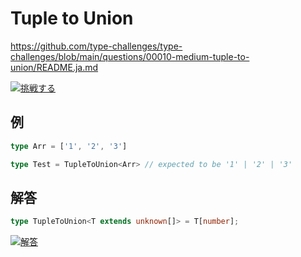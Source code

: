 # Tuple to Union

https://github.com/type-challenges/type-challenges/blob/main/questions/00010-medium-tuple-to-union/README.ja.md

<a href="https://tsch.js.org/10/play/ja" target="_blank"><img src="https://img.shields.io/badge/挑戦する-3178c6?logo=typescript&logoColor=white" alt="挑戦する"/></a>

## 例

```ts
type Arr = ['1', '2', '3']

type Test = TupleToUnion<Arr> // expected to be '1' | '2' | '3'
```

## 解答

```ts
type TupleToUnion<T extends unknown[]> = T[number];
```

<a href="https://www.typescriptlang.org/play?ssl=23&ssc=52&pln=23&pc=1#code/PQKgUABBCMAMEFoIBUCuAHANgUwgFwHsIBVAOwEsDTJEE76aAjATwgEFS8ALK1gMVQQAFAAEAhpwBmqAJQQAxIFo5QFi+C8qUnYATgrwYcC1BSpga88xEBXMYHlVU1ED9DIHWGQNcMgOwZAJAqBpBkCRDIDOGQNMMgFUMgM8MgNHqgEkMgPiugAhGgJoMgNEMAAZoWNjIBGSUpAA8yAB8ieGA+dqAoxGA6gyAfgyxgEAMdhCA0fKAEgyADgx1ie14AM40eMzouGxaOgC8EADaAOTQEwA0EBMATLPzAMwTALp1vf0o2J14EKMpOOmZVNmDWnkQwMAQ2AAe-QDGeNgAJvhEjLhTExAAH3mS0BqwmNHaiTq1wA4uQ8AAJVCMQDmDIAuj0AsVEJQBY-1w8Hh0J0AFy3LrPLgAOgAVp0KQQtABzYBwYBUsRgEDAUygCAAfX5AsFAoggGUGEWAawZAM0MgB+GQCTDOFABhRgFNFPlCtW8iCc0zbXDHNIZYw5ZD3B5vUjvToQIwAa1IBAA7qQxutrkcxqRUABbH5adYAbm5IFV6sFEEAYwyAToZABMMgEaGaUR4Mh-marnkT3oekHHUQADeEAAogBHVBiTBzfNPbCvCAAXwgki0BE98xEOoQ5NLOFIDL2wFQeHImE64LA2eeYk6e0O4xoFZeeGyRZLmFy+n1ZxyY2gCxWcwmABYAKwANmWeC0qGwLrm25WoIPJ-+QPPl7yeRms8rr0XxdLq9SpyGtkW47teMA7m+H6bGAPJJqGgCE1q4EZhoAwwyOImSYpjB4BQNcgDHkYAKt7hIAjoqAJDmOJ4gSxKkp05LUrS9JMiyEidPa2isuyuEQIR4SANGR8S4vihIksAZKUjSdKMsysDAJ0BCYP2WTdFxgC6DK4gBrcq4gBNUYAMhmCVRIlifRklMmyHJckAA" target="_blank"><img src="https://img.shields.io/badge/解答-3178c6?logo=typescript&logoColor=white" alt="解答"/></a>